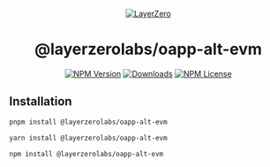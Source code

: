 <p align="center">
  <a href="https://layerzero.network">
    <img alt="LayerZero" style="max-width: 500px" src="https://d3a2dpnnrypp5h.cloudfront.net/bridge-app/lz.png"/>
  </a>
</p>

<h1 align="center">@layerzerolabs/oapp-alt-evm</h1>

<!-- The badges section -->
<p align="center">
  <!-- Shields.io NPM published package version -->
  <a href="https://www.npmjs.com/package/@layerzerolabs/oapp-alt-evm"><img alt="NPM Version" src="https://img.shields.io/npm/v/@layerzerolabs/oapp-alt-evm"/></a>
  <!-- Shields.io NPM downloads -->
  <a href="https://www.npmjs.com/package/@layerzerolabs/oapp-ealt-vm"><img alt="Downloads" src="https://img.shields.io/npm/dm/@layerzerolabs/oapp-alt-evm"/></a>
  <!-- Shields.io license badge -->
  <a href="https://www.npmjs.com/package/@layerzerolabs/oapp-alt-evm"><img alt="NPM License" src="https://img.shields.io/npm/l/@layerzerolabs/oapp-alt-evm"/></a>
</p>

## Installation

```bash
pnpm install @layerzerolabs/oapp-alt-evm
```

```bash
yarn install @layerzerolabs/oapp-alt-evm
```

```bash
npm install @layerzerolabs/oapp-alt-evm
```